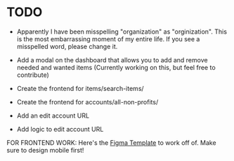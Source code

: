# TODO

- Apparently I have been misspelling "organization" as "orginization". This is the most embarrassing moment of my entire life. If you see a misspelled word, please change it.

- Add a modal on the dashboard that allows you to add and remove needed and wanted items (Currently working on this, but feel free to contribute)

- Create the frontend for items/search-items/

- Create the frontend for accounts/all-non-profits/

- Add an edit account URL

- Add logic to edit account URL

FOR FRONTEND WORK: Here's the [Figma Template](https://www.figma.com/file/pKaku2N7xVPbCGQb1p6LIJ/NPL?type=design&node-id=0-1&mode=design&t=mc7YWpRIbtvPRkHG-11) to work off of. Make sure to design mobile first!
